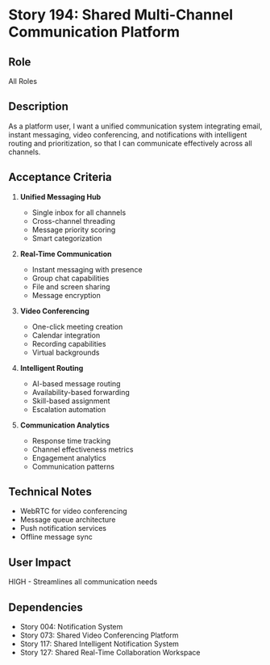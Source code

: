 # Story 194: Shared Multi-Channel Communication Platform

## Role
All Roles

## Description
As a platform user, I want a unified communication system integrating email, instant messaging, video conferencing, and notifications with intelligent routing and prioritization, so that I can communicate effectively across all channels.

## Acceptance Criteria
1. **Unified Messaging Hub**
   - Single inbox for all channels
   - Cross-channel threading
   - Message priority scoring
   - Smart categorization

2. **Real-Time Communication**
   - Instant messaging with presence
   - Group chat capabilities
   - File and screen sharing
   - Message encryption

3. **Video Conferencing**
   - One-click meeting creation
   - Calendar integration
   - Recording capabilities
   - Virtual backgrounds

4. **Intelligent Routing**
   - AI-based message routing
   - Availability-based forwarding
   - Skill-based assignment
   - Escalation automation

5. **Communication Analytics**
   - Response time tracking
   - Channel effectiveness metrics
   - Engagement analytics
   - Communication patterns

## Technical Notes
- WebRTC for video conferencing
- Message queue architecture
- Push notification services
- Offline message sync

## User Impact
HIGH - Streamlines all communication needs

## Dependencies
- Story 004: Notification System
- Story 073: Shared Video Conferencing Platform
- Story 117: Shared Intelligent Notification System
- Story 127: Shared Real-Time Collaboration Workspace